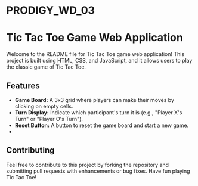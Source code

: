 # PRODIGY_WD_03
# Tic Tac Toe Game Web Application

Welcome to the README file for  Tic Tac Toe game web application! This project is built using HTML, CSS, and JavaScript, and it allows users to play the classic game of Tic Tac Toe.

## Features

- **Game Board:** A 3x3 grid where players can make their moves by clicking on empty cells.
- **Turn Display:** Indicate which participant's turn it is (e.g., "Player X's Turn" or "Player O's Turn").
- **Reset Button:** A button to reset the game board and start a new game.
- 


## Contributing

Feel free to contribute to this project by forking the repository and submitting pull requests with enhancements or bug fixes.
Have fun playing Tic Tac Toe!
